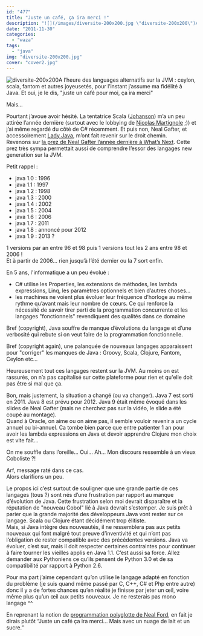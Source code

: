 ```yaml
---
id: "477"
title: "Juste un café, ça ira merci !"
description: "![](/images/diversite-200x200.jpg \"diversite-200x200\")A l’heure des languages alternatifs sur la JVM : ceylon, scala, fantom et autres joyeusetés, pou..."
date: "2011-11-30"
categories: 
  - "waza"
tags: 
  - "java"
img: "diversite-200x200.jpg"
cover: "cover2.jpg"
---
```


![](/images/diversite-200x200.jpg "diversite-200x200")A l’heure des languages alternatifs sur la JVM : ceylon, scala, fantom et autres joyeusetés, pour l’instant j’assume ma fidélité à Java. Et oui, je le dis, "juste un café pour moi, ça ira merci"

Mais...

Pourtant j’avoue avoir hésité. La tentatrice Scala ([Johanson](http://blogs.epfl.ch/article/28921)) m’a un peu attirée l’année dernière (surtout avec le lobbying de [Nicolas Martignole](http://www.touilleur-express.fr/) ;)) et j’ai même regardé du côté de C# récemment. Et puis non, Neal Gafter, et accessoirement [Lady Java](http://www.youtube.com/watch?v=Mk3qkQROb_k), m’ont fait revenir sur le droit chemin.  
Revenons sur [la prez de Neal Gafter l’année dernière à What’s Next](http://www.infoq.com/presentations/A-Brief-History-of-the-Java-World). Cette prez très sympa permettait aussi de comprendre l’essor des langages new generation sur la JVM.

Petit rappel :

- java 1.0 : 1996
- java 1.1 : 1997
- java 1.2 : 1998
- java 1.3 : 2000
- java 1.4 : 2002
- java 1.5 : 2004
- java 1.6 : 2006
- java 1.7 : 2011
- java 1.8 : annoncé pour 2012
- java 1.9 : 2013 ?

1 versions par an entre 96 et 98 puis 1 versions tout les 2 ans entre 98 et 2006 !  
Et à partir de 2006... rien jusqu’à l’été dernier ou la 7 sort enfin.

En 5 ans, l'informatique a un peu évolué :

- C# utilise les Properties, les extensions de méthodes, les lambda expressions, Linq, les paramètres optionnels et bien d’autres choses...
- les machines ne voient plus évoluer leur fréquence d’horloge au même rythme qu’avant mais leur nombre de cœurs. Ce qui renforce la nécessité de savoir tirer parti de la programmation concurrente et les langages "fonctionnels" revendiquent des qualités dans ce domaine

Bref (copyright), Java souffre de manque d’évolutions du langage et d’une verbosité qui rebute si on veut faire de la programmation fonctionnelle.

Bref (copyright again), une palanquée de nouveaux langages apparaissent pour "corriger" les manques de Java : Groovy, Scala, Clojure, Fantom, Ceylon etc...

Heureusement tout ces langages restent sur la JVM. Au moins on est rassurés, on n’a pas capitalisé sur cette plateforme pour rien et qu'elle doit pas être si mal que ça.

Bon, mais justement, la situation a changé (ou va changer). Java 7 est sorti en 2011. Java 8 est prévu pour 2012. Java 9 était même évoqué dans les slides de Neal Gafter (mais ne cherchez pas sur la vidéo, le slide a été coupé au montage).  
Quand à Oracle, on aime ou on aime pas, il semble vouloir revenir a un cycle annuel ou bi-annuel. Ca tombe bien parce que entre patienter 1 an pour avoir les lambda expressions en Java et devoir apprendre Clojure mon choix est vite fait...

On me souffle dans l’oreille... Oui... Ah... Mon discours ressemble à un vieux Coboliste ?!

Arf, message raté dans ce cas.  
Alors clarifions un peu.

Le propos ici c’est surtout de souligner que une grande partie de ces langages (tous ?) sont nés d’une frustration par rapport au manque d’évolution de Java. Cette frustration selon moi devrait disparaître et la réputation de "nouveau Cobol" lié à Java devrait s’estomper. Je suis prêt à parier que la grande majorité des développeurs Java vont rester sur ce langage. Scala ou Clojure étant décidément trop élitiste.  
Mais, si Java intègre des nouveautés, il ne ressemblera pas aux petits nouveaux qui font malgré tout preuve d’inventivité et qui n’ont pas l’obligation de rester compatible avec des précédentes versions. Java va évoluer, c’est sur, mais il doit respecter certaines contraintes pour continuer à faire tourner les vieilles applis en Java 1.1. C’est aussi sa force. Allez demander aux Pythoniens ce qu’ils pensent de Python 3.0 et de sa compatibilité par rapport à Python 2.6.

Pour ma part j’aime cependant qu’on utilise le langage adapté en fonction du problème (je suis quand même passé par C, C++, C# et Php entre autre) donc il y a de fortes chances qu’en réalité je finisse par jeter un œil, voire même plus qu’un œil aux petits nouveaux. Je ne resterais pas mono langage ^^

En reprenant la notion de [programmation polyglotte de Neal Ford](http://memeagora.blogspot.com/2006/12/polyglot-programming.html), en fait je dirais plutôt “Juste un café ça ira merci... Mais avec un nuage de lait et un sucre.”
